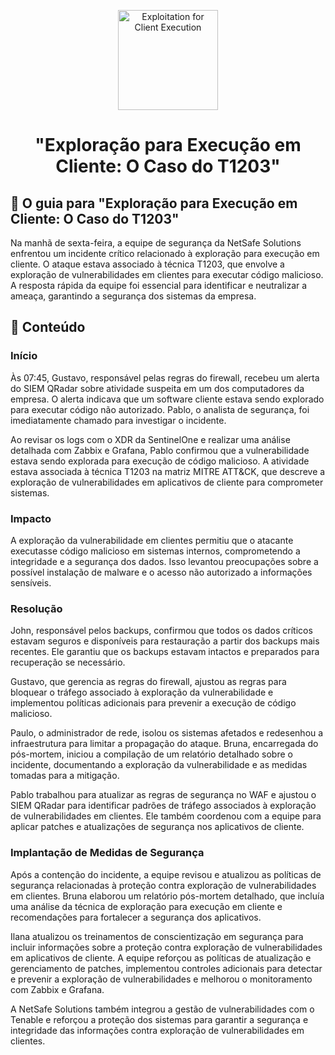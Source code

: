 <p align="center">
  <a href="SUA_URL_DE_IMAGEM">
    <img src="./images/guia.png" alt="Exploitation for Client Execution" width="160" height="160">
  </a>
  <h1 align="center">"Exploração para Execução em Cliente: O Caso do T1203"</h1>
</p>

## :dart: O guia para "Exploração para Execução em Cliente: O Caso do T1203"

Na manhã de sexta-feira, a equipe de segurança da NetSafe Solutions enfrentou um incidente crítico relacionado à exploração para execução em cliente. O ataque estava associado à técnica T1203, que envolve a exploração de vulnerabilidades em clientes para executar código malicioso. A resposta rápida da equipe foi essencial para identificar e neutralizar a ameaça, garantindo a segurança dos sistemas da empresa.

## :dart: Conteúdo

### Início

Às 07:45, Gustavo, responsável pelas regras do firewall, recebeu um alerta do SIEM QRadar sobre atividade suspeita em um dos computadores da empresa. O alerta indicava que um software cliente estava sendo explorado para executar código não autorizado. Pablo, o analista de segurança, foi imediatamente chamado para investigar o incidente.

Ao revisar os logs com o XDR da SentinelOne e realizar uma análise detalhada com Zabbix e Grafana, Pablo confirmou que a vulnerabilidade estava sendo explorada para execução de código malicioso. A atividade estava associada à técnica T1203 na matriz MITRE ATT&CK, que descreve a exploração de vulnerabilidades em aplicativos de cliente para comprometer sistemas.

### Impacto

A exploração da vulnerabilidade em clientes permitiu que o atacante executasse código malicioso em sistemas internos, comprometendo a integridade e a segurança dos dados. Isso levantou preocupações sobre a possível instalação de malware e o acesso não autorizado a informações sensíveis.

### Resolução

John, responsável pelos backups, confirmou que todos os dados críticos estavam seguros e disponíveis para restauração a partir dos backups mais recentes. Ele garantiu que os backups estavam intactos e preparados para recuperação se necessário.

Gustavo, que gerencia as regras do firewall, ajustou as regras para bloquear o tráfego associado à exploração da vulnerabilidade e implementou políticas adicionais para prevenir a execução de código malicioso.

Paulo, o administrador de rede, isolou os sistemas afetados e redesenhou a infraestrutura para limitar a propagação do ataque. Bruna, encarregada do pós-mortem, iniciou a compilação de um relatório detalhado sobre o incidente, documentando a exploração da vulnerabilidade e as medidas tomadas para a mitigação.

Pablo trabalhou para atualizar as regras de segurança no WAF e ajustou o SIEM QRadar para identificar padrões de tráfego associados à exploração de vulnerabilidades em clientes. Ele também coordenou com a equipe para aplicar patches e atualizações de segurança nos aplicativos de cliente.

### Implantação de Medidas de Segurança

Após a contenção do incidente, a equipe revisou e atualizou as políticas de segurança relacionadas à proteção contra exploração de vulnerabilidades em clientes. Bruna elaborou um relatório pós-mortem detalhado, que incluía uma análise da técnica de exploração para execução em cliente e recomendações para fortalecer a segurança dos aplicativos.

Ilana atualizou os treinamentos de conscientização em segurança para incluir informações sobre a proteção contra exploração de vulnerabilidades em aplicativos de cliente. A equipe reforçou as políticas de atualização e gerenciamento de patches, implementou controles adicionais para detectar e prevenir a exploração de vulnerabilidades e melhorou o monitoramento com Zabbix e Grafana.

A NetSafe Solutions também integrou a gestão de vulnerabilidades com o Tenable e reforçou a proteção dos sistemas para garantir a segurança e integridade das informações contra exploração de vulnerabilidades em clientes.

